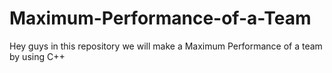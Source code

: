# Maximum-Performance-of-a-Team
Hey guys in this repository we will make a Maximum Performance of a team by using C++
